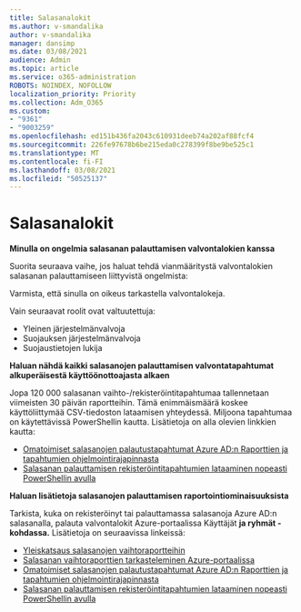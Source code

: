 ```yaml
---
title: Salasanalokit
ms.author: v-smandalika
author: v-smandalika
manager: dansimp
ms.date: 03/08/2021
audience: Admin
ms.topic: article
ms.service: o365-administration
ROBOTS: NOINDEX, NOFOLLOW
localization_priority: Priority
ms.collection: Adm_O365
ms.custom:
- "9361"
- "9003259"
ms.openlocfilehash: ed151b436fa2043c610931deeb74a202af88fcf4
ms.sourcegitcommit: 226fe97678b6be215eda0c278399f8be9be525c1
ms.translationtype: MT
ms.contentlocale: fi-FI
ms.lasthandoff: 03/08/2021
ms.locfileid: "50525137"
---
```

# <a name="password-logs"></a>Salasanalokit

**Minulla on ongelmia salasanan palauttamisen valvontalokien kanssa**

Suorita seuraava vaihe, jos haluat tehdä vianmääritystä valvontalokien salasanan palauttamiseen liittyvistä ongelmista:

Varmista, että sinulla on oikeus tarkastella valvontalokeja. 

Vain seuraavat roolit ovat valtuutettuja:
 - Yleinen järjestelmänvalvoja
 - Suojauksen järjestelmänvalvoja
 - Suojaustietojen lukija

**Haluan nähdä kaikki salasanojen palauttamisen valvontatapahtumat alkuperäisestä käyttöönottoajasta alkaen**

Jopa 120 000 salasanan vaihto-/rekisteröintitapahtumaa tallennetaan viimeisten 30 päivän raportteihin. Tämä enimmäismäärä koskee käyttöliittymää CSV-tiedoston lataamisen yhteydessä. Miljoona tapahtumaa on käytettävissä PowerShellin kautta.
Lisätietoja on alla olevien linkkien kautta:

- [Omatoimiset salasanojen palautustapahtumat Azure AD:n Raporttien ja tapahtumien ohjelmointirajapinnasta](https://docs.microsoft.com/azure/active-directory/authentication/howto-sspr-reporting)
- [Salasanan palauttamisen rekisteröintitapahtumien lataaminen nopeasti PowerShellin avulla](https://docs.microsoft.com/azure/active-directory/authentication/howto-sspr-reporting)

**Haluan lisätietoja salasanojen palauttamisen raportointiominaisuuksista**

Tarkista, kuka on rekisteröinyt tai palauttamassa salasanoja Azure AD:n salasanalla, palauta valvontalokit Azure-portaalissa Käyttäjät **ja ryhmät -kohdassa.**
Lisätietoja on seuraavissa linkeissä:

- [Yleiskatsaus salasanojen vaihtoraportteihin](https://docs.microsoft.com/azure/active-directory/authentication/howto-sspr-reporting)
- [Salasanan vaihtoraporttien tarkasteleminen Azure-portaalissa](https://docs.microsoft.com/azure/active-directory/authentication/howto-sspr-reporting)
- [Omatoimiset salasanojen palautustapahtumat Azure AD:n Raporttien ja tapahtumien ohjelmointirajapinnasta](https://docs.microsoft.com/azure/active-directory/authentication/howto-sspr-reporting)
- [Salasanan palauttamisen rekisteröintitapahtumien lataaminen nopeasti PowerShellin avulla](https://docs.microsoft.com/azure/active-directory/authentication/howto-sspr-reporting)


